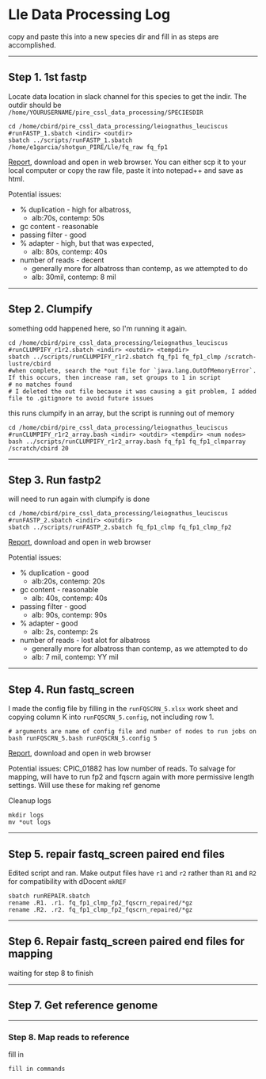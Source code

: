 # Lle Data Processing Log

copy and paste this into a new species dir and fill in as steps are accomplished.

---

## Step 1.  1st fastp

Locate data location in slack channel for this species to get the indir.  The outdir should be `/home/YOURUSERNAME/pire_cssl_data_processing/SPECIESDIR`

```
cd /home/cbird/pire_cssl_data_processing/leiognathus_leuciscus
#runFASTP_1.sbatch <indir> <outdir>
sbatch ../scripts/runFASTP_1.sbatch /home/e1garcia/shotgun_PIRE/Lle/fq_raw fq_fp1
```

[Report](https://github.com/philippinespire/pire_cssl_data_processing/blob/main/leiognathus_leuciscus/fq_fp1/1st_fastp_report.html), download and open in web browser. You can either scp it to your local computer or copy the raw file, paste it into notepad++ and save as html.  

Potential issues:  
* % duplication - high for albatross, 
  * alb:70s, contemp: 50s
* gc content - reasonable
* passing filter - good
* % adapter - high, but that was expected, 
  * alb: 80s, contemp: 40s
* number of reads - decent
  * generally more for albatross than contemp, as we attempted to do
  * alb: 30mil, contemp: 8 mil
 
---

## Step 2. Clumpify

something odd happened here, so I'm running it again.
```
cd /home/cbird/pire_cssl_data_processing/leiognathus_leuciscus
#runCLUMPIFY_r1r2.sbatch <indir> <outdir> <tempdir>
sbatch ../scripts/runCLUMPIFY_r1r2.sbatch fq_fp1 fq_fp1_clmp /scratch-lustre/cbird
#when complete, search the *out file for `java.lang.OutOfMemoryError`.  If this occurs, then increase ram, set groups to 1 in script
# no matches found
# I deleted the out file because it was causing a git problem, I added file to .gitignore to avoid future issues
```

this runs clumpify in an array, but the script is running out of memory

```
cd /home/cbird/pire_cssl_data_processing/leiognathus_leuciscus
#runCLUMPIFY_r1r2_array.bash <indir> <outdir> <tempdir> <num nodes>
bash ../scripts/runCLUMPIFY_r1r2_array.bash fq_fp1 fq_fp1_clmparray /scratch/cbird 20
```
---

## Step 3. Run fastp2

will need to run again with clumpify is done

```
cd /home/cbird/pire_cssl_data_processing/leiognathus_leuciscus
#runFASTP_2.sbatch <indir> <outdir> 
sbatch ../scripts/runFASTP_2.sbatch fq_fp1_clmp fq_fp1_clmp_fp2
```

[Report](https://github.com/philippinespire/pire_cssl_data_processing/blob/main/leiognathus_leuciscus/fq_fp1_clmp_fp2/2nd_fastp_report_1.html), download and open in web browser

Potential issues:  
* % duplication - good  
  * alb:20s, contemp: 20s
* gc content - reasonable
  * alb: 40s, contemp: 40s 
* passing filter - good
  * alb: 90s, contemp: 90s 
* % adapter - good
  * alb: 2s, contemp: 2s
* number of reads - lost alot for albatross
  * generally more for albatross than contemp, as we attempted to do
  * alb: 7 mil, contemp: YY mil


---

## Step 4. Run fastq_screen

I made the config file by filling in the `runFQSCRN_5.xlsx` work sheet and copying column K into `runFQSCRN_5.config`, not including row 1.

```
# arguments are name of config file and number of nodes to run jobs on
bash runFQSCRN_5.bash runFQSCRN_5.config 5
```

[Report](https://github.com/tamucc-gcl/prj_garcia_nudibranchs/blob/main/h_emurai/fq_fp1_clmp_fp2_fqscrn/multiqc_report.html), download and open in web browser

Potential issues:
CPIC_01882 has low number of reads.  To salvage for mapping, will have to run fp2 and fqscrn again with more permissive length settings. Will use these for making ref genome

Cleanup logs
```
mkdir logs
mv *out logs
```

---

## Step 5. repair fastq_screen paired end files

Edited script and ran.  Make output files have `r1` and `r2` rather than `R1` and `R2` for compatibility with dDocent `mkREF`

```
sbatch runREPAIR.sbatch
rename .R1. .r1. fq_fp1_clmp_fp2_fqscrn_repaired/*gz
rename .R2. .r2. fq_fp1_clmp_fp2_fqscrn_repaired/*gz
```

---

## Step 6. Repair fastq_screen paired end files for mapping

waiting for step 8 to finish

---

## Step 7.  Get reference genome


---

### Step 8. Map reads to reference

fill in

```
fill in commands
```


